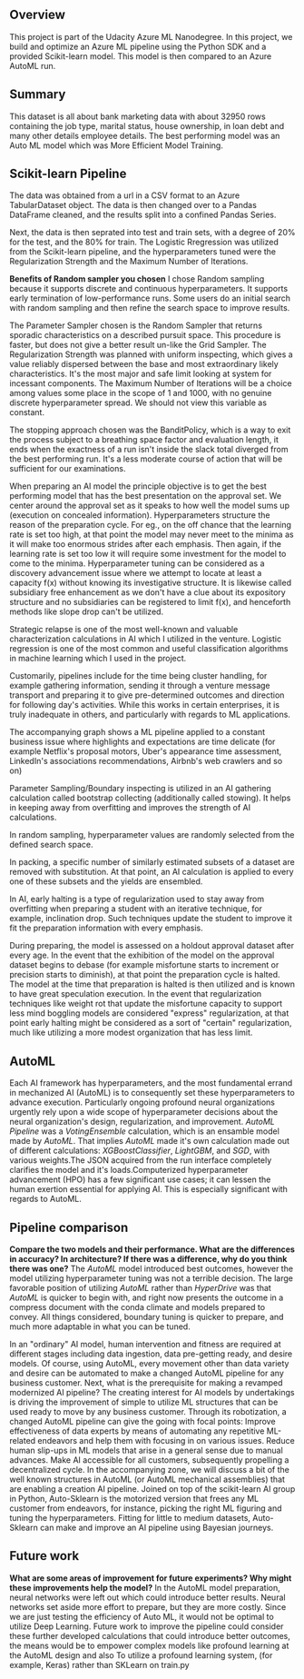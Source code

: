 ## Overview
This project is part of the Udacity Azure ML Nanodegree.
In this project, we build and optimize an Azure ML pipeline using the Python SDK and a provided Scikit-learn model.
This model is then compared to an Azure AutoML run.

## Summary
This dataset is all about bank marketing data with about 32950 rows containing the job type, marital status, house ownership, in loan debt and many other details employee details. The best performing model was an Auto ML model which was More Efficient Model Training.

## Scikit-learn Pipeline
The data was obtained from a url in a CSV format to an Azure TabularDataset object. The data is then changed over to a Pandas DataFrame cleaned, and the results split into a confined Pandas Series. 

Next, the data is then seprated into test and train sets, with a degree of 20% for the test, and the 80% for train. The Logistic Rregression was utilized from the Scikit-learn pipeline, and the hyperparameters tuned were the Regularization Strength and the Maximum Number of Iterations. 

**Benefits of Random sampler you chosen**
I chose Random sampling because it supports discrete and continuous hyperparameters. It supports early termination of low-performance runs. Some users do an initial search with random sampling and then refine the search space to improve results.

The Parameter Sampler chosen is the Random Sampler that returns sporadic characteristics on a described pursuit space. This procedure is faster, but does not give a better result un-like the Grid Sampler. The Regularization Strength was planned with uniform inspecting, which gives a value reliably dispersed between the base and most extraordinary likely characteristics. It's the most major and safe limit looking at system for incessant components. The Maximum Number of Iterations will be a choice among values some place in the scope of 1 and 1000, with no genuine discrete hyperparameter spread. We should not view this variable as constant. 

The stopping approach chosen was the BanditPolicy, which is a way to exit the process subject to a breathing space factor and evaluation length, it ends when the exactness of a run isn't inside the slack total diverged from the best performing run. It's a less moderate course of action that will be sufficient for our examinations.

When preparing an AI model the principle objective is to get the best performing model that has the best presentation on the approval set. We center around the approval set as it speaks to how well the model sums up (execution on concealed information). Hyperparameters structure the reason of the preparation cycle. For eg., on the off chance that the learning rate is set too high, at that point the model may never meet to the minima as it will make too enormous strides after each emphasis. Then again, if the learning rate is set too low it will require some investment for the model to come to the minima. Hyperparameter tuning can be considered as a discovery advancement issue where we attempt to locate at least a capacity f(x) without knowing its investigative structure. It is likewise called subsidiary free enhancement as we don't have a clue about its expository structure and no subsidiaries can be registered to limit f(x), and henceforth methods like slope drop can't be utilized. 

Strategic relapse is one of the most well-known and valuable characterization calculations in AI which I utilized in the venture. Logistic regression is one of the most common and useful classification algorithms in machine learning which I used in the project. 

Customarily, pipelines include for the time being cluster handling, for example gathering information, sending it through a venture message transport and preparing it to give pre-determined outcomes and direction for following day's activities. While this works in certain enterprises, it is truly inadequate in others, and particularly with regards to ML applications. 

The accompanying graph shows a ML pipeline applied to a constant business issue where highlights and expectations are time delicate (for example Netflix's proposal motors, Uber's appearance time assessment, LinkedIn's associations recommendations, Airbnb's web crawlers and so on)

Parameter Sampling/Boundary inspecting is utilized in an AI gathering calculation called bootstrap collecting (additionally called stowing). It helps in keeping away from overfitting and improves the strength of AI calculations. 

In random sampling, hyperparameter values are randomly selected from the defined search space.

In packing, a specific number of similarly estimated subsets of a dataset are removed with substitution. At that point, an AI calculation is applied to every one of these subsets and the yields are ensembled.

In AI, early halting is a type of regularization used to stay away from overfitting when preparing a student with an iterative technique, for example, inclination drop. Such techniques update the student to improve it fit the preparation information with every emphasis. 

During preparing, the model is assessed on a holdout approval dataset after every age. In the event that the exhibition of the model on the approval dataset begins to debase (for example misfortune starts to increment or precision starts to diminish), at that point the preparation cycle is halted. The model at the time that preparation is halted is then utilized and is known to have great speculation execution. In the event that regularization techniques like weight rot that update the misfortune capacity to support less mind boggling models are considered "express" regularization, at that point early halting might be considered as a sort of "certain" regularization, much like utilizing a more modest organization that has less limit.

## AutoML
Each AI framework has hyperparameters, and the most fundamental errand in mechanized AI (AutoML) is to consequently set these hyperparameters to advance execution. Particularly ongoing profound neural organizations urgently rely upon a wide scope of hyperparameter decisions about the neural organization's design, regularization, and improvement. *AutoML Pipeline* was a *VotingEnsemble* calculation, which is an ensamble model made by *AutoML*. That implies *AutoML* made it's own calculation made out of different calculations: *XGBoostClassifier*, *LightGBM*, and *SGD*, with various weights.The JSON acquired from the run interface completely clarifies the model and it's loads.Computerized hyperparameter advancement (HPO) has a few significant use cases; it can lessen the human exertion essential for applying AI. This is especially significant with regards to AutoML.




## Pipeline comparison
**Compare the two models and their performance. What are the differences in accuracy? In architecture? If there was a difference, why do you think there was one?**
The *AutoML* model introduced best outcomes, however the model utilizing hyperparameter tuning was not a terrible decision. The large favorable position of utilizing *AutoML* rather than *HyperDrive* was that *AutoML* is quicker to begin with, and right now presents the outcome in a compress document with the conda climate and models prepared to convey. All things considered, boundary tuning is quicker to prepare, and much more adaptable in what you can be tuned.

In an "ordinary" AI model, human intervention and fitness are required at different stages including data ingestion, data pre-getting ready, and desire models. Of course, using AutoML, every movement other than data variety and desire can be automated to make a changed AutoML pipeline for any business customer. Next, what is the prerequisite for making a revamped modernized AI pipeline? The creating interest for AI models by undertakings is driving the improvement of simple to utilize ML structures that can be used ready to move by any business customer. Through its robotization, a changed AutoML pipeline can give the going with focal points: Improve effectiveness of data experts by means of automating any repetitive ML-related endeavors and help them with focusing in on various issues. Reduce human slip-ups in ML models that arise in a general sense due to manual advances. Make AI accessible for all customers, subsequently propelling a decentralized cycle. In the accompanying zone, we will discuss a bit of the well known structures in AutoML (or AutoML mechanical assemblies) that are enabling a creation AI pipeline. Joined on top of the scikit-learn AI group in Python, Auto-Sklearn is the motorized version that frees any ML customer from endeavors, for instance, picking the right ML figuring and tuning the hyperparameters. Fitting for little to medium datasets, Auto-Sklearn can make and improve an AI pipeline using Bayesian journeys.

## Future work
**What are some areas of improvement for future experiments? Why might these improvements help the model?**
In the AutoML model preparation, neural networks were left out which could introduce better results. Neural networks set aside more effort to prepare, but they are more costly. Since we are just testing the efficiency of Auto ML, it would not be optimal to utilize Deep Learning. Future work to improve the pipeline could consider these further developed calculations that could introduce better outcomes, the means would be to empower complex models like profound learning at the AutoML design and also To utilize a profound learning system, (for example, Keras) rather than SKLearn on train.py

